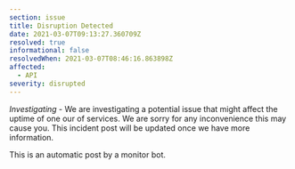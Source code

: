 ```yaml
---
section: issue
title: Disruption Detected
date: 2021-03-07T09:13:27.360709Z
resolved: true
informational: false
resolvedWhen: 2021-03-07T08:46:16.863898Z
affected:
  - API
severity: disrupted
---
```

*Investigating* - We are investigating a potential issue that might affect the uptime of one our of services. We are sorry for any inconvenience this may cause you. This incident post will be updated once we have more information.

This is an automatic post by a monitor bot.
        